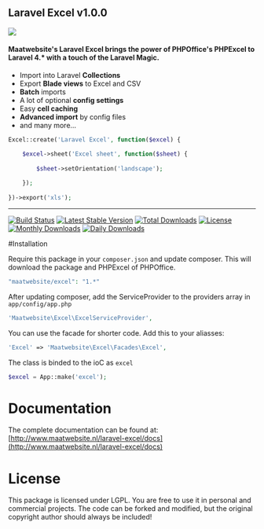 ## Laravel Excel v1.0.0

[<img src="http://www.maatwebsite.nl/img/excel_banner.jpg"/>](http://www.maatwebsite.nl/laravel-excel/docs)

#### Maatwebsite's Laravel Excel brings the power of PHPOffice's PHPExcel to Laravel 4.* with a touch of the Laravel Magic. 

- Import into Laravel **Collections**
- Export **Blade views** to Excel and CSV
- **Batch** imports
- A lot of optional **config settings**
- Easy **cell caching**
- **Advanced import** by config files
- and many more...


```php
Excel::create('Laravel Excel', function($excel) {

    $excel->sheet('Excel sheet', function($sheet) {
  
        $sheet->setOrientation('landscape');
    
    });
  
})->export('xls');
```

---

[![Build Status](https://travis-ci.org/Maatwebsite/laravel4-PHPExcel.svg?branch=develop)](https://travis-ci.org/Maatwebsite/laravel4-PHPExcel)
[![Latest Stable Version](https://poser.pugx.org/maatwebsite/excel/v/stable.png)](https://packagist.org/packages/maatwebsite/excel) [![Total Downloads](https://poser.pugx.org/maatwebsite/excel/downloads.png)](https://packagist.org/packages/maatwebsite/excel)  [![License](https://poser.pugx.org/maatwebsite/excel/license.png)](https://packagist.org/packages/maatwebsite/excel)
[![Monthly Downloads](https://poser.pugx.org/maatwebsite/excel/d/monthly.png)](https://packagist.org/packages/maatwebsite/excel)
[![Daily Downloads](https://poser.pugx.org/maatwebsite/excel/d/daily.png)](https://packagist.org/packages/maatwebsite/excel)

#Installation

Require this package in your `composer.json` and update composer. This will download the package and PHPExcel of PHPOffice.

```php
"maatwebsite/excel": "1.*"
```

After updating composer, add the ServiceProvider to the providers array in `app/config/app.php`

```php
'Maatwebsite\Excel\ExcelServiceProvider',
```

You can use the facade for shorter code. Add this to your aliasses:

```php
'Excel' => 'Maatwebsite\Excel\Facades\Excel',
```

The class is binded to the ioC as `excel`

```php
$excel = App::make('excel');
```

# Documentation

The complete documentation can be found at: [http://www.maatwebsite.nl/laravel-excel/docs](http://www.maatwebsite.nl/laravel-excel/docs)


# License

This package is licensed under LGPL. You are free to use it in personal and commercial projects. The code can be forked and modified, but the original copyright author should always be included!
